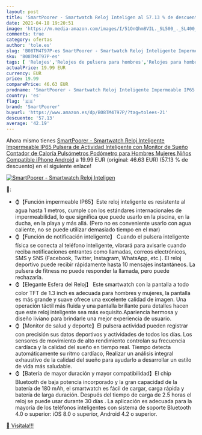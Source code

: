 ```yaml
---
layout: post
title: 'SmartPoorer - Smartwatch Reloj Inteligen al 57.13 % de descuento'
date: 2021-04-18 19:20:51
image: 'https://m.media-amazon.com/images/I/51OnQhm8VIL._SL500_._SL400_.jpg'
comments: true
category: ofertas
author: 'tole.es'
slug: 'B08TM4T97P-es SmartPoorer - Smartwatch Reloj Inteligente Impermeable...'
sku: 'B08TM4T97P-es'
tags: [ 'Relojes','Relojes de pulsera para hombres','Relojes para hombre','android','smartpoorer', ]
actualPrice: 19.99 EUR
currency: EUR
price: 19.99
comparePrice: 46.63 EUR
prodname: 'SmartPoorer - Smartwatch Reloj Inteligente Impermeable IP65  Pulsera de Actividad Inteligente con Monitor de Sueño Contador de Caloría Pulsómetros Podómetro  para Hombres Mujeres Niños Compatible iPhone Android'
country: 'es'
flag: '🇪🇸'
brand: 'SmartPoorer'
buyurl: 'https://www.amazon.es/dp/B08TM4T97P/?tag=tolees-21'
descuento: '57.13'
average: '42.19'
---
```


Ahora mismo tienes [SmartPoorer - Smartwatch Reloj Inteligente Impermeable IP65  Pulsera de Actividad Inteligente con Monitor de Sueño Contador de Caloría Pulsómetros Podómetro  para Hombres Mujeres Niños Compatible iPhone Android](https://www.amazon.es/dp/B08TM4T97P/?tag=tolees-21) a 19.99 EUR (original: 46.63 EUR) (57.13 %  de descuento) en el siguiente enlace!

[![SmartPoorer - Smartwatch Reloj Inteligen](https://m.media-amazon.com/images/I/51OnQhm8VIL._SL500_._SL400_.jpg)](https://www.amazon.es/dp/B08TM4T97P/?tag=tolees-21)

🔎:

- ⌚【Función impermeable IP65】Este reloj inteligente es resistente al agua hasta 1 metros, cumple con los estándares internacionales de impermeabilidad, lo que significa que puede usarlo en la piscina, en la ducha, en la playa y más allá. (Pero no es conveniente usarlo con agua caliente, no se puede utilizar demasiado tiempo en el mar)
- ⌚【Función de notificación inteligente】 Cuando el pulsera inteligente física se conecta al teléfono inteligente, vibrará para avisarle cuando reciba notificaciones entrantes como llamadas, correos electrónicos, SMS y SNS (Facebook, Twitter, Instagram, WhatsApp, etc.). El reloj deportivo puede recibir rápidamente hasta 10 mensajes instantáneos. La pulsera de fitness no puede responder la llamada, pero puede rechazarla.
- ⌚【Elegante Esfera del Reloj】 Este smartwatch con la pantalla a todo color TFT de 1.3 inch es adecuada para hombres y mujeres, la pantalla es más grande y suave ofrece una excelente calidad de imagen. Una operación táctil más fluida y una pantalla brillante para detalles hacen que este reloj inteligente sea más exquisito.Apariencia hermosa y diseño liviano para brindarle una mejor experiencia de usuario.
- ⌚【Monitor de salud y deporte】El pulsera actividad pueden registrar con precisión sus datos deportivos y actividades de todos los días. Los sensores de movimiento de alto rendimiento controlan su frecuencia cardíaca y la calidad del sueño en tiempo real. Tiempo detecta automáticamente su ritmo cardíaco, Realizar un análisis integral exhaustivo de la calidad del sueño para ayudarlo a desarrollar un estilo de vida más saludable.
- ⌚【Batería de mayor duración y mayor compatibilidad】El chip Bluetooth de baja potencia incorporado y la gran capacidad de la batería de 180 mAh, el smartwatch es fácil de cargar, carga rápida y batería de larga duración. Después del tiempo de carga de 2.5 horas el reloj se puede usar durante 30 días . La aplicación es adecuada para la mayoría de los teléfonos inteligentes con sistema de soporte Bluetooth 4.0 o superior: iOS 8.0 o superior, Android 4.2 o superior.

[🛒 Visítala!!!](https://www.amazon.es/dp/B08TM4T97P/?tag=tolees-21)
